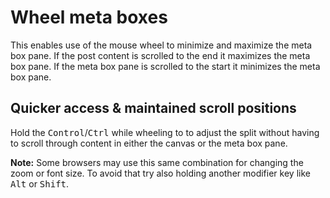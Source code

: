 # Wheel meta boxes
This enables use of the mouse wheel to minimize and maximize the meta box pane. If the post content is scrolled to the end it maximizes the meta box pane. If the meta box pane is scrolled to the start it minimizes the meta box pane.

## Quicker access & maintained scroll positions
Hold the <kbd>Control</kbd>/<kbd>Ctrl</kbd> while wheeling to to adjust the split without having to scroll through content in either the canvas or the meta box pane.

**Note:** Some browsers may use this same combination for changing the zoom or font size. To avoid that try also holding another modifier key like <kbd>Alt</kbd> or <kbd>Shift</kbd>.
